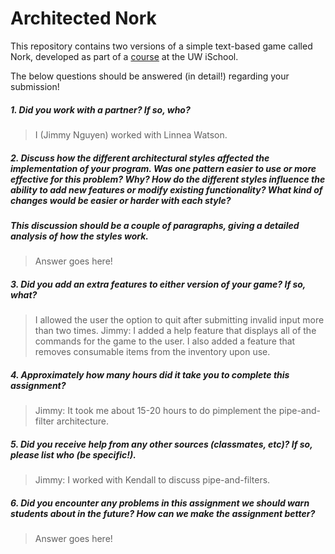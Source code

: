 # Architected Nork

This repository contains two versions of a simple text-based game called Nork, developed as part of a [course](http://arch-joelross.rhcloud.com/) at the UW iSchool. 

The below questions should be answered (in detail!) regarding your submission!


##### 1. Did you work with a partner? If so, who?
> I (Jimmy Nguyen) worked with Linnea Watson.



##### 2. Discuss how the different architectural styles affected the implementation of your program. Was one pattern easier to use or more effective _for this problem_? Why? How do the different styles influence the ability to add new features or modify existing functionality? What kind of changes would be easier or harder with each style?
##### This discussion should be a couple of paragraphs, giving a detailed analysis of how the styles work.
> Answer goes here!



##### 3. Did you add an extra features to either version of your game? If so, what?
> I allowed the user the option to quit after submitting invalid input more than two times.
Jimmy: I added a help feature that displays all of the commands for the game to the user. I also added a feature that removes consumable items from the inventory upon use. 



##### 4. Approximately how many hours did it take you to complete this assignment? #####
> Jimmy: It took me about 15-20 hours to do pimplement the pipe-and-filter architecture.



##### 5. Did you receive help from any other sources (classmates, etc)? If so, please list who (be specific!). #####
> Jimmy: I worked with Kendall to discuss pipe-and-filters. 



##### 6. Did you encounter any problems in this assignment we should warn students about in the future? How can we make the assignment better? #####
> Answer goes here!


